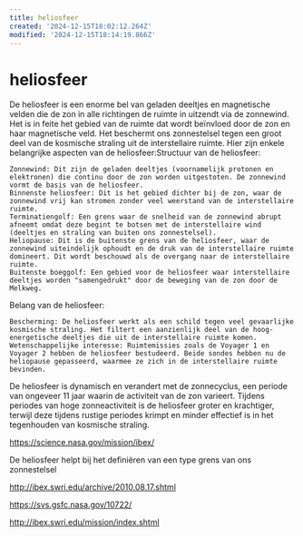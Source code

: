 ```yaml
---
title: heliosfeer
created: '2024-12-15T18:02:12.264Z'
modified: '2024-12-15T18:14:19.866Z'
---
```


# heliosfeer

De heliosfeer is een enorme bel van geladen deeltjes en magnetische velden die de zon in alle richtingen de ruimte in uitzendt via de zonnewind. Het is in feite het gebied van de ruimte dat wordt beïnvloed door de zon en haar magnetische veld. Het beschermt ons zonnestelsel tegen een groot deel van de kosmische straling uit de interstellaire ruimte. Hier zijn enkele belangrijke aspecten van de heliosfeer:Structuur van de heliosfeer:

    Zonnewind: Dit zijn de geladen deeltjes (voornamelijk protonen en elektronen) die continu door de zon worden uitgestoten. De zonnewind vormt de basis van de heliosfeer.
    Binnenste heliosfeer: Dit is het gebied dichter bij de zon, waar de zonnewind vrij kan stromen zonder veel weerstand van de interstellaire ruimte.
    Terminatiengolf: Een grens waar de snelheid van de zonnewind abrupt afneemt omdat deze begint te botsen met de interstellaire wind (deeltjes en straling van buiten ons zonnestelsel).
    Heliopause: Dit is de buitenste grens van de heliosfeer, waar de zonnewind uiteindelijk ophoudt en de druk van de interstellaire ruimte domineert. Dit wordt beschouwd als de overgang naar de interstellaire ruimte.
    Buitenste boeggolf: Een gebied voor de heliosfeer waar interstellaire deeltjes worden "samengedrukt" door de beweging van de zon door de Melkweg.

Belang van de heliosfeer:

    Bescherming: De heliosfeer werkt als een schild tegen veel gevaarlijke kosmische straling. Het filtert een aanzienlijk deel van de hoog-energetische deeltjes die uit de interstellaire ruimte komen.
    Wetenschappelijke interesse: Ruimtemissies zoals de Voyager 1 en Voyager 2 hebben de heliosfeer bestudeerd. Beide sondes hebben nu de heliopause gepasseerd, waarmee ze zich in de interstellaire ruimte bevinden.

De heliosfeer is dynamisch en verandert met de zonnecyclus, een periode van ongeveer 11 jaar waarin de activiteit van de zon varieert. Tijdens periodes van hoge zonneactiviteit is de heliosfeer groter en krachtiger, terwijl deze tijdens rustige periodes krimpt en minder effectief is in het tegenhouden van kosmische straling.

https://science.nasa.gov/mission/ibex/

De heliosfeer helpt bij het definiëren van een type grens van ons zonnestelsel

http://ibex.swri.edu/archive/2010.08.17.shtml

https://svs.gsfc.nasa.gov/10722/

http://ibex.swri.edu/mission/index.shtml
